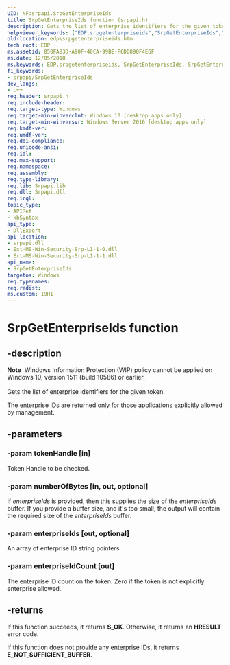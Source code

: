 ```yaml
---
UID: NF:srpapi.SrpGetEnterpriseIds
title: SrpGetEnterpriseIds function (srpapi.h)
description: Gets the list of enterprise identifiers for the given token.helpviewer_keywords: ["EDP.srpgetenterpriseids","SrpGetEnterpriseIds","SrpGetEnterpriseIds function","srpapi/SrpGetEnterpriseIds"]
old-location: edp\srpgetenterpriseids.htm
tech.root: EDP
ms.assetid: 850FA83D-A90F-40CA-99BE-F6DD890F4E6F
ms.date: 12/05/2018
ms.keywords: EDP.srpgetenterpriseids, SrpGetEnterpriseIds, SrpGetEnterpriseIds function, srpapi/SrpGetEnterpriseIds
f1_keywords:
- srpapi/SrpGetEnterpriseIds
dev_langs:
- c++
req.header: srpapi.h
req.include-header: 
req.target-type: Windows
req.target-min-winverclnt: Windows 10 [desktop apps only]
req.target-min-winversvr: Windows Server 2016 [desktop apps only]
req.kmdf-ver: 
req.umdf-ver: 
req.ddi-compliance: 
req.unicode-ansi: 
req.idl: 
req.max-support: 
req.namespace: 
req.assembly: 
req.type-library: 
req.lib: Srpapi.lib
req.dll: Srpapi.dll
req.irql: 
topic_type:
- APIRef
- kbSyntax
api_type:
- DllExport
api_location:
- srpapi.dll
- Ext-MS-Win-Security-Srp-L1-1-0.dll
- Ext-MS-Win-Security-Srp-L1-1-1.dll
api_name:
- SrpGetEnterpriseIds
targetos: Windows
req.typenames: 
req.redist: 
ms.custom: 19H1
---
```


# SrpGetEnterpriseIds function


## -description



<div class="alert"><b>Note</b>  Windows Information Protection (WIP) policy cannot be applied on Windows 10, version 1511 (build 10586) or earlier.</div>
<div> </div>Gets the list of enterprise identifiers for the given token.

The enterprise IDs are returned only for those applications explicitly allowed by management.


## -parameters




### -param tokenHandle [in]

Token Handle to be checked.


### -param numberOfBytes [in, out, optional]

If <i>enterpriseIds</i> is provided, then this supplies the size of the <i>enterpriseIds</i> buffer. If you provide a buffer size, and it's too small, the output will contain the required size of the <i>enterpriseIds</i> buffer. 


### -param enterpriseIds [out, optional]

An array of enterprise ID string pointers.


### -param enterpriseIdCount [out]

The enterprise ID count on the token. Zero if the token is not explicitly enterprise allowed.


## -returns



If this function succeeds, it returns <b>S_OK</b>. Otherwise, it returns an <b>HRESULT</b> error code.

If this function does not provide any enterprise IDs, it returns <b>E_NOT_SUFFICIENT_BUFFER</b>.



